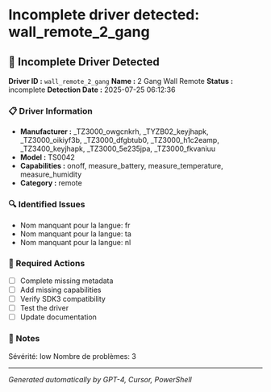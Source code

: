 # Incomplete driver detected: wall_remote_2_gang

## 🚨 Incomplete Driver Detected

**Driver ID :** `wall_remote_2_gang`
**Name :** 2 Gang Wall Remote
**Status :** incomplete
**Detection Date :** 2025-07-25 06:12:36

### 📋 Driver Information
- **Manufacturer :** _TZ3000_owgcnkrh, _TYZB02_keyjhapk, _TZ3000_oikiyf3b, _TZ3000_dfgbtub0, _TZ3000_h1c2eamp, _TZ3400_keyjhapk, _TZ3000_5e235jpa, _TZ3000_fkvaniuu
- **Model :** TS0042
- **Capabilities :** onoff, measure_battery, measure_temperature, measure_humidity
- **Category :** remote

### 🔍 Identified Issues
- Nom manquant pour la langue: fr
- Nom manquant pour la langue: ta
- Nom manquant pour la langue: nl

### 🎯 Required Actions
- [ ] Complete missing metadata
- [ ] Add missing capabilities
- [ ] Verify SDK3 compatibility
- [ ] Test the driver
- [ ] Update documentation

### 📝 Notes
Sévérité: low
Nombre de problèmes: 3

---
*Generated automatically by GPT-4, Cursor, PowerShell*

